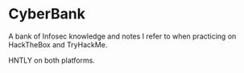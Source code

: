 # CyberBank

A bank of Infosec knowledge and notes I refer to when practicing on HackTheBox and TryHackMe.

HNTLY on both platforms.
